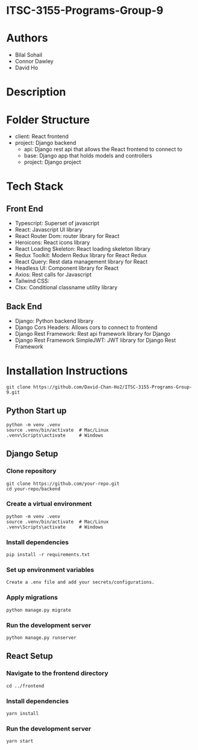 # ITSC-3155-Programs-Group-9

# Authors
- Bilal Sohail
- Connor Dawley
- David Ho

# Description

# Folder Structure
- client: React frontend
- project: Django backend
    - api: Django rest api that allows the React frontend to connect to
    - base: Django app that holds models and controllers
    - project: Django project

# Tech Stack
## Front End
- Typescript: Superset of javascript
- React: Javascript UI library
- React Router Dom: router library for React
- Heroicons: React icons library
- React Loading Skeleton: React loading skeleton library
- Redux Toolkit: Modern Redux library for React Redux
- React Query: Rest data management library for React
- Headless UI: Component library for React
- Axios: Rest calls for Javascript
- Tailwind CSS:
- Clsx: Conditional classname utility library

## Back End
- Django: Python backend library
- Django Cors Headers: Allows cors to connect to frontend
- Django Rest Framework: Rest api framework library for Django
- Django Rest Framework SimpleJWT: JWT library for Django Rest Framework

# Installation Instructions
```shell
git clone https://github.com/David-Chan-Ho2/ITSC-3155-Programs-Group-9.git
```

## Python Start up
```shell
python -m venv .venv
source .venv/bin/activate  # Mac/Linux
.venv\Scripts\activate     # Windows
```

## Django Setup
### Clone repository
```shell
git clone https://github.com/your-repo.git
cd your-repo/backend
```

### Create a virtual environment
```shell
python -m venv .venv
source .venv/bin/activate  # Mac/Linux
.venv\Scripts\activate     # Windows
```

### Install dependencies
```shell
pip install -r requirements.txt
```

### Set up environment variables
```shell
Create a .env file and add your secrets/configurations.
```

### Apply migrations
```shell
python manage.py migrate
```

### Run the development server
```shell
python manage.py runserver
```

## React Setup
### Navigate to the frontend directory
```shell
cd ../frontend
```

### Install dependencies
```shell
yarn install
```

### Run the development server
```shell
yarn start
```